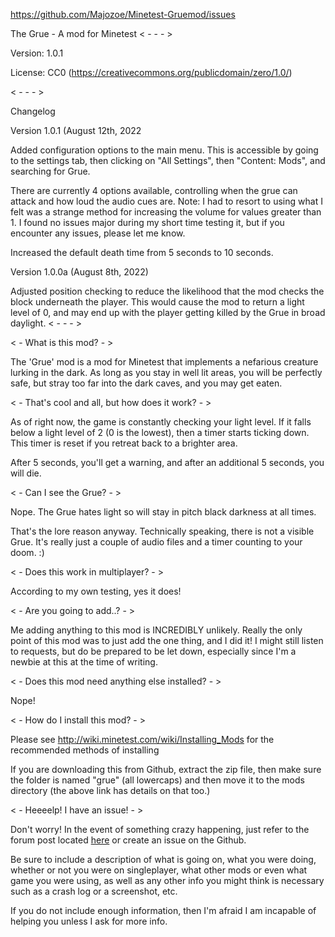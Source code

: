 https://github.com/Majozoe/Minetest-Gruemod/issues

The Grue - A mod for Minetest
< - - - >

Version: 1.0.1

License: CC0 (https://creativecommons.org/publicdomain/zero/1.0/)

< - - - >

Changelog

Version 1.0.1 (August 12th, 2022

Added configuration options to the main menu. This is accessible by going to the settings tab, then clicking on "All Settings", then "Content: Mods", and searching for Grue.

There are currently 4 options available, controlling when the grue can attack and how loud the audio cues are.
Note: I had to resort to using what I felt was a strange method for increasing the volume for values greater than 1. I found no issues major during my short time testing it, but if you encounter any issues, please let me know.

Increased the default death time from 5 seconds to 10 seconds.

Version 1.0.0a (August 8th, 2022)

Adjusted position checking to reduce the likelihood that the mod checks the block underneath the player. This would cause the mod to return a light level of 0, and may end up with the player getting killed by the Grue in broad daylight.
< - - - >

< - What is this mod? - >

The 'Grue' mod is a mod for Minetest that implements a nefarious creature lurking in the dark. As long as you stay in well lit areas, you will be perfectly safe, but stray too far into the dark caves, and you may get eaten.



< - That's cool and all, but how does it work? - >

As of right now, the game is constantly checking your light level. If it falls below a light level of 2 (0 is the lowest), then a timer starts ticking down. This timer is reset if you retreat back to a brighter area.

After 5 seconds, you'll get a warning, and after an additional 5 seconds, you will die.



< - Can I see the Grue? - >

Nope. The Grue hates light so will stay in pitch black darkness at all times.

That's the lore reason anyway. Technically speaking, there is not a visible Grue. It's really just a couple of audio files and a timer counting to your doom. :)



< - Does this work in multiplayer? - >

According to my own testing, yes it does!



< - Are you going to add..? - >

Me adding anything to this mod is INCREDIBLY unlikely. Really the only point of this mod was to just add the one thing, and I did it! I might still listen to requests, but do be prepared to be let down, especially since I'm a newbie at this at the time of writing.



< - Does this mod need anything else installed? - >

Nope!



< - How do I install this mod? - >

Please see http://wiki.minetest.com/wiki/Installing_Mods for the recommended methods of installing

If you are downloading this from Github, extract the zip file, then make sure the folder is named "grue" (all lowercaps) and then move it to the mods directory (the above link has details on that too.)



< - Heeeelp! I have an issue! - >

Don't worry! In the event of something crazy happening, just refer to the forum post located [here](https://forum.minetest.net/viewtopic.php?f=11&t=28523&p=413810#p413810) or create an issue on the Github.

Be sure to include a description of what is going on, what you were doing, whether or not you were on singleplayer, what other mods or even what game you were using, as well as any other info you might think is necessary such as a crash log or a screenshot, etc. 

If you do not include enough information, then I'm afraid I am incapable of helping you unless I ask for more info.
